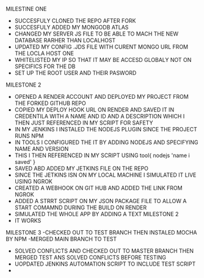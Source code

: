 MILESTINE ONE

- SUCCESFULY CLONED THE REPO AFTER FORK
- SUCCESFULY ADDED MY MONGODB ATLAS 
- CHANGED MY SERVER JS FILE TO BE ABLE TO MACH THE NEW DATABASE RARHER THAN LOCALHOST
- UPDATED MY CONFIG .JDS FILE WITH CURENT MONGO URL FROM THE LOCLA HOST ONE
- WHITELISTED MY IP SO THAT IT MAY BE ACCESD GLOBALY NOT ON SPECIFICS FOR THE DB
- SET UP THE ROOT USER AND THEIR PASWORD



MILESTONE 2

- OPENED A RENDER ACCOUNT AND  DEPLOYED MY PROJECT FROM THE FORKED GITHUB REPO 
- COPIED MY DEPLOY HOOK URL ON RENDER AND SAVED IT  IN CREDENTILA WITH A NAME AND ID AND A DESCRIPTION WHICH I THEN JUST REFERENCED IN MY SCRIPT FOR SAFETY
- IN MY JENKINS I INSTALED THE NODEJS PLUGIN SINCE THE PROJECT RUNS NPM
- IN TOOLS I CONFIGURED THE IT BY ADDING NODEJS AND SPECIFYING NAME AND VERSION
- THIS I THEN REFERENCED IN MY SCRIPT USING tool{
    nodejs 'name i saved'
}
- SAVED ABD ADDED MY JETKINS FILE ON THE REPO 
- SINCE THE JETKINS ISN ON MY LOCAL MACHINE I SIMULATED IT LIVE USING NGROK 
- CREATED A WEBHOOK ON GIT HUB AND ADDED THE LINK FROM NGROK 
- ADDED A STRRT SCRIPT ON MY JSON PACKAGE FILE TO ALLOW A START COMAMND DURING THE BUILD ON RENDER
- SIMULATED THE WHOLE APP BY ADDING A TEXT MILESTONE 2 
- IT WORKS


MILESTONE 3
-CHECKED OUT TO TEST BRANCH  THEN INSTALED MOCHA BY NPM
-MERGED MAIN BRANCH TO TEST 
- SOLVED CONFLICTS AND CHECKED OUT TO MASTER BRANCH  THEN MERGED TEST ANS SOLVED CONFLICTS BEFORE TESTING
- UOPDATED JENKINS AUTOMATION SCRIPT TO INCLUDE TEST SCRIPT 
-